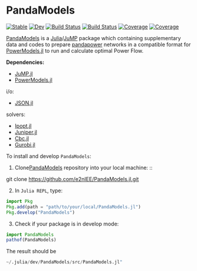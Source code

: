 # PandaModels

[![Stable](https://img.shields.io/badge/docs-stable-blue.svg)](https://e2nIEE.github.io/PandaModels.jl/stable)
[![Dev](https://img.shields.io/badge/docs-dev-blue.svg)](https://e2nIEE.github.io/PandaModels.jl/dev)
[![Build Status](https://travis-ci.com/e2nIEE/PandaModels.jl.svg?branch=master)](https://travis-ci.com/e2nIEE/PandaModels.jl)
[![Build Status](https://ci.appveyor.com/api/projects/status/github/e2nIEE/PandaModels.jl?svg=true)](https://ci.appveyor.com/project/e2nIEE/PandaModels-jl)
[![Coverage](https://codecov.io/gh/e2nIEE/PandaModels.jl/branch/master/graph/badge.svg)](https://codecov.io/gh/e2nIEE/PandaModels.jl)
[![Coverage](https://coveralls.io/repos/github/e2nIEE/PandaModels.jl/badge.svg?branch=master)](https://coveralls.io/github/e2nIEE/PandaModels.jl?branch=master)


[PandaModels](https://github.com/e2nIEE/PandaModels.jl) is a [Julia](https://julialang.org/)/[JuMP](https://github.com/JuliaOpt/JuMP.jl) package which containing supplementary data and codes to prepare [pandapower](https://github.com/e2nIEE/pandapower) networks in a compatible format for [PowerModels.jl](https://github.com/lanl-ansi/PowerModels.jl) to run and calculate optimal Power Flow.

**Dependencies:**

* [JuMP.jl](https://github.com/JuliaOpt/JuMP.jl)
* [PowerModels.jl](https://github.com/lanl-ansi/PowerModels.jl)

i/o:

  * [JSON.jl](https://github.com/JuliaIO/JSON.jl)

solvers:

 * [Ipopt.jl](https://github.com/jump-dev/Ipopt.jl)
 * [Juniper.jl](https://github.com/lanl-ansi/Juniper.jl)
 * [Cbc.jl](https://github.com/jump-dev/Cbc.jl)
 * [Gurobi.jl](https://github.com/jump-dev/Gurobi.jl)


To install and develop `PandaModels`:

1. Clone[PandaModels](https://github.com/e2nIEE/PandaModels.jl) repository into your local machine: ::


git clone https://github.com/e2nIEE/PandaModels.jl.git


2. In `Julia REPL`, type:

```julia
import Pkg
Pkg.add(path = "path/to/your/local/PandaModels.jl") 
Pkg.develop("PandaModels")

```

3. Check if your package is in develop mode:
```julia
import PandaModels
pathof(PandaModels)
```
   The result should be
```julia
~/.julia/dev/PandaModels/src/PandaModels.jl"
```
<!-- **Instructions:**



**Running the Code:**

**Example and TestCase:** -->
